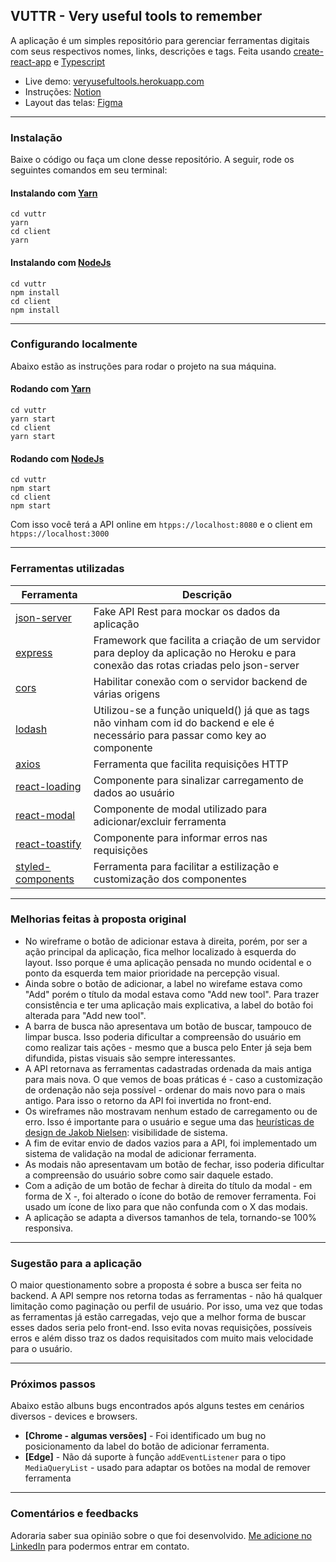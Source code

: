 ## VUTTR - Very useful tools to remember
A aplicação é um simples repositório para gerenciar ferramentas digitais com seus respectivos nomes, links, descrições e tags. Feita usando [create-react-app](https://create-react-app.dev/ "create-react-app") e [Typescript](https://www.typescriptlang.org/ "Typescript")
- Live demo: [veryusefultools.herokuapp.com](http://veryusefultools.herokuapp.com "veryusefultools.herokuapp.com")
- Instruções: [Notion](https://www.notion.so/VUTTR-f1869c62a7c54abbb1f974b68694b1ac "Notion")
- Layout das telas: [Figma](https://www.figma.com/file/dNY4qi1Jo5XzIwLsyS0OOb/VUTTR?node-id=0%3A1 "Figma")

------------

### Instalação
Baixe o código ou faça um clone desse repositório. A seguir, rode os seguintes comandos em seu terminal:
#### Instalando com [Yarn](https://yarnpkg.com/ "Yarn")
```shell
cd vuttr
yarn
cd client
yarn
```

#### Instalando com [NodeJs](https://nodejs.org/ "NodeJs")
```shell
cd vuttr
npm install
cd client
npm install
```
------------
### Configurando localmente
Abaixo estão as instruções para rodar o projeto na sua máquina.
#### Rodando com [Yarn](https://yarnpkg.com/ "Yarn")
```shell
cd vuttr
yarn start
cd client
yarn start
```
#### Rodando com [NodeJs](https://nodejs.org/ "NodeJs")
```shell
cd vuttr
npm start
cd client
npm start
```
Com isso você terá a API online em `htpps://localhost:8080` e o client em `htpps://localhost:3000`

------------

### Ferramentas utilizadas
| Ferramenta | Descrição |
| ------------ | ------------ |
| [json-server](https://www.npmjs.com/package/json-server "json-server") |  Fake API Rest para mockar os dados da aplicação |
| [express](https://expressjs.com/ "express") |  Framework que facilita a criação de um servidor para deploy da aplicação no Heroku e para conexão das rotas criadas pelo json-server |
| [cors](https://www.npmjs.com/package/cors "cors") |  Habilitar conexão com o servidor backend de várias origens |
| [lodash](https://lodash.com/ "lodash") |  Utilizou-se a função uniqueId() já que as tags não vinham com id do backend e ele é necessário para passar como key ao componente |
| [axios](https://www.npmjs.com/package/axios "axios") |  Ferramenta que facilita requisições HTTP |
| [react-loading](https://www.npmjs.com/package/react-loading "react-loading") |  Componente para sinalizar carregamento de dados ao usuário |
| [react-modal](https://www.npmjs.com/package/react-modal "react-modal") |  Componente de modal utilizado para adicionar/excluir ferramenta |
| [react-toastify](https://www.npmjs.com/package/react-toastify "react-toastify") |  Componente para informar erros nas requisições |
| [styled-components](https://styled-components.com/ "styled-components") |  Ferramenta para facilitar a estilização e customização dos componentes |

------------

### Melhorias feitas à proposta original
- No wireframe o botão de adicionar estava à direita, porém, por ser a ação principal da aplicação, fica melhor localizado à esquerda do layout. Isso porque é uma aplicação pensada no mundo ocidental e o ponto da esquerda tem maior prioridade na percepção visual.
- Ainda sobre o botão de adicionar, a label no wirefame estava como "Add" porém o título da modal estava como "Add new tool". Para trazer consistência e ter uma aplicação mais explicativa, a label do botão foi alterada para "Add new tool".
- A barra de busca não apresentava um botão de buscar, tampouco de limpar busca. Isso poderia dificultar a compreensão do usuário em como realizar tais ações - mesmo que a busca pelo Enter já seja bem difundida, pistas visuais são sempre interessantes.
- A API retornava as ferramentas cadastradas ordenada da mais antiga para mais nova. O que vemos de boas práticas é - caso a customização de ordenação não seja possível - ordenar do mais novo para o mais antigo. Para isso o retorno da API foi invertida no front-end.
- Os wireframes não mostravam nenhum estado de carregamento ou de erro. Isso é importante para o usuário e segue uma das [heurísticas de design de Jakob Nielsen](https://www.nngroup.com/articles/ten-usability-heuristics/ "heurísticas de design de Jakob Nielsen"): visibilidade de sistema.
- A fim de evitar envio de dados vazios para a API, foi implementado um sistema de validação na modal de adicionar ferramenta.
- As modais não apresentavam um botão de fechar, isso poderia dificultar a compreensão do usuário sobre como sair daquele estado.
- Com a adição de um botão de fechar à direita do título da modal - em forma de X -, foi alterado o ícone do botão de remover ferramenta. Foi usado um ícone de lixo para que não confunda com o X das modais.
- A aplicação se adapta a diversos tamanhos de tela, tornando-se 100% responsiva.

------------

### Sugestão para a aplicação
O maior questionamento sobre a proposta é sobre a busca ser feita no backend. A API sempre nos retorna todas as ferramentas - não há qualquer limitação como paginação ou perfil de usuário. Por isso, uma vez que todas as ferramentas já estão carregadas, vejo que a melhor forma de buscar esses dados seria pelo front-end. Isso evita novas requisições, possíveis erros e além disso traz os dados requisitados com muito mais velocidade para o usuário.

------------

### Próximos passos
Abaixo estão albuns bugs encontrados após alguns testes em cenários diversos - devices e browsers.
- **[Chrome - algumas versões]** - Foi identificado um bug no posicionamento da label do botão de adicionar ferramenta.
- **[Edge]** - Não dá suporte à função `addEventListener` para o tipo `MediaQueryList` - usado para adaptar os botões na modal de remover ferramenta

------------

### Comentários e feedbacks
Adoraria saber sua opinião sobre o que foi desenvolvido. [Me adicione no LinkedIn](http://linkedin.com/in/mugasparetto "Me adicione no LinkedIn") para podermos entrar em contato.
